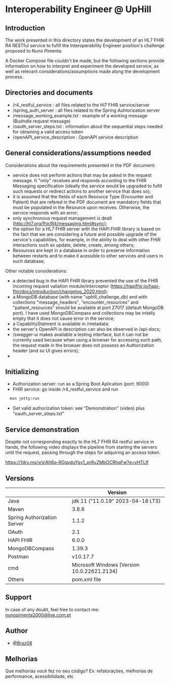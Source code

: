 
# Interoperability Engineer @ UpHill
## Introduction

The work presented in this directory states the development of an HL7 FHIR R4 RESTful service to fufill the Interoperability Engineer position's challenge proposed to Nuno Pimenta.

A Docker Compose file couldn't be made, but the following sections provide information on how to interpret and experiment the developed service, as well as relevant considerations/assumptions made along the development process.
## Directories and documents

- /r4_restful_service : all files related to the Hl7 FHIR service/server
- /spring_auth_server : all files related to the Spring Auhtorization server
- /message_working_example.txt : example of a working message (Budndle request message)
- /oauth_server_steps.txt : information about the sequential steps needed for obtaining a valid access token
- /openAPI_service_description :  OpenAPI service description



## General considerations/assumptions needed

Considerations about the requirements presented in the PDF document:

- service does not perform actions that may be asked in the request message. It "only" receives and responds according to the FHIR Messaging specification (ideally the service would be upgraded to fufill such requests or redirect actions to another service that does so);
- it is assumed that the fields of each Resource Type (Encounter and Patient) that are refered in the PDF document are mandatory fields that must be populated in the Resource upon receives. Otherwise, the service responds with an error;
- only synchronous request management is dealt (http://hl7.org/fhir/R4/messaging.html#sync);
- the option for a HL7 FHIR server with the HAPI FHIR library is based on the fact that we are considering a future and possible upgrade of the service's capabilities, for example, in the ability to deal with other FHIR interactions such as update, delete, create, among others;
- Resources are kept in a database in order to preserve information between restarts and to make it acessible to other services and users in such database;



Other notable considerations:
- a detected bug in the HAPI FHIR library prevented the use of the FHIR incoming request valiation module/interceptor (https://hapifhir.io/hapi-fhir/docs/introduction/changelog_2020.html);
- a MongoDB database (with name "uphill_challenge_db) and with collections "message_headers", "encounter_resources" and "patient_resources" should be available at port 27017 (default MongoDB port). I have used MongoDBCompass and collections may be initally empty that it does not cause error in the service;
- a CapabilityStatment is available in /metadata;
- the server's OpenAPi is description can also be observed in /api-docs;
- /swagger-ui makes available a testing interface, but it can not be currently used because when using a browser for accessing such path, the request made in the browser does not possess an Authorization header (and so UI gives errors);
- 


## Initializing

- Authorization server: run as a Spring Boot Aplication (port: 9000)
- FHIR service: go inside /r4_restful_service and run
```bash
  mvn jetty:run
```
- Get valid authorization token: see "Demonstration" (video) plus "oauth_server_steps.txt"

## Service demonstration

Despite not corresponding exactly to the HL7 FHIR R4 restful service in hands, the following video displays the pipeline from starting the servers until the request, passing through the steps for adquiring an access token.

https://1drv.ms/v/s!Ah6q-RGgvduYgv1_pr6yZMbOCRhqFw?e=yHTLIf

## Versions

|                | Version                                                |
| ----------------- | ---------------------------------------------------------------- |
| Java       | jdk 11 ("11.0.19" 2023-04-18 LTS) |
| Maven       | 3.8.6 |
| Spring Authorization Server| 1.1.2 |
| OAuth       | 2.1 |
| HAPI FHIR       | 6.0.0 |
| MongoDBCompass       | 1.39.3  |
| Postman       | v10.17.7  |
| cmd       | Microsoft Windows [Version 10.0.22621.2134] |
| Others       | pom.xml file  |


## Support

In case of any doubt, feel free to contact me: nunopimenta2000@live.com.pt


## Author

- [@Braz08](https://github.com/Braz08)


## Melhorias

Que melhorias você fez no seu código? Ex: refatorações, melhorias de performance, acessibilidade, etc

